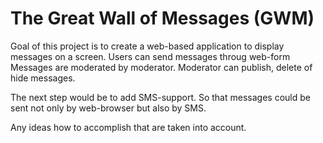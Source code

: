 # The Great Wall of Messages (GWM)
Goal of this project is to create a web-based application to display messages on a screen.
Users can send messages throug web-form
Messages are moderated by moderator. Moderator can publish, delete of hide messages.

The next step would be to add SMS-support. So that messages could be sent not only by web-browser but also by SMS.

Any ideas how to accomplish that are taken into account.
